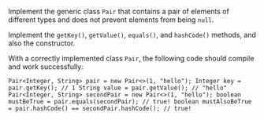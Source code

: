 Implement the generic class `Pair` that contains a pair of elements of different types and does not prevent elements from being `null`.

Implement the `getKey()`, `getValue()`, `equals()`, and `hashCode()` methods, and also the constructor.

With a correctly implemented class `Pair`, the following code should compile and work successfully:

```
Pair<Integer, String> pair = new Pair<>(1, "hello"); Integer key = pair.getKey(); // 1 String value = pair.getValue(); // "hello" Pair<Integer, String> secondPair = new Pair<>(1, "hello"); boolean mustBeTrue = pair.equals(secondPair); // true! boolean mustAlsoBeTrue = pair.hashCode() == secondPair.hashCode(); // true!
```